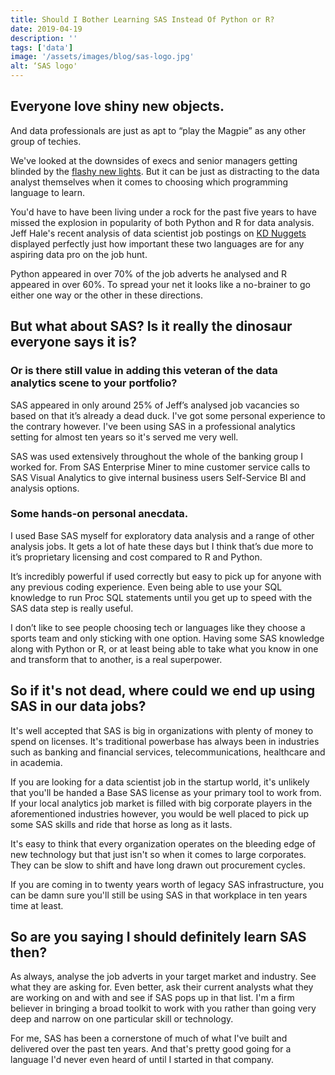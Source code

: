 ```yaml
---
title: Should I Bother Learning SAS Instead Of Python or R?
date: 2019-04-19
description: ''
tags: ['data']
image: '/assets/images/blog/sas-logo.jpg'
alt: ‘SAS logo'
---
```

## Everyone love shiny new objects.

And data professionals are just as apt to “play the Magpie” as any other group of techies.

We've looked at the downsides of execs and senior managers getting blinded by the [flashy new lights](/shiny-new-objects-and-boardroom-buzzword-bingo/). But it can be just as distracting to the data analyst themselves when it comes to choosing which programming language to learn.

You'd have to have been living under a rock for the past five years to have missed the explosion in popularity of both Python and R for data analysis. Jeff Hale's recent analysis of data scientist job postings on [KD Nuggets](https://www.kdnuggets.com/2018/11/most-demand-skills-data-scientists.html) displayed perfectly just how important these two languages are for any aspiring data pro on the job hunt.

Python appeared in over 70% of the job adverts he analysed and R appeared in over 60%. To spread your net it looks like a no-brainer to go either one way or the other in these directions.

## But what about SAS? Is it really the dinosaur everyone says it is? 

### Or is there still  value in adding this veteran of the data analytics scene to your portfolio?

SAS appeared in only around 25% of Jeff&#8217;s analysed job vacancies so based on that it&#8217;s already a dead duck. I've got some personal experience to the contrary however. I've been using SAS in a professional analytics setting for almost ten years so it's served me very well.

SAS was used extensively throughout the whole of the banking group I worked for. From SAS Enterprise Miner to mine customer service calls to SAS Visual Analytics to give internal business users Self-Service BI and analysis options.

### Some hands-on personal anecdata.

I used Base SAS myself for exploratory data analysis and a range of other analysis jobs. It gets a lot of hate these days but I think that&#8217;s due more to it&#8217;s proprietary licensing and cost compared to R and Python.

It&#8217;s incredibly powerful if used correctly but easy to pick up for anyone with any previous coding experience. Even being able to use your SQL knowledge to run Proc SQL statements until you get up to speed with the SAS data step is really useful.

I don&#8217;t like to see people choosing tech or languages like they choose a sports team and only sticking with one option. Having some SAS knowledge along with Python or R, or at least being able to take what you know in one and transform that to another, is a real superpower.

## So if it's not dead, where could we end up using SAS in our data jobs?

It's well accepted that SAS is big in organizations with plenty of money to spend on licenses. It's traditional powerbase has always been in industries such as banking and financial services, telecommunications, healthcare and in academia.

If you are looking for a data scientist job in the startup world, it's unlikely that you'll be handed a Base SAS license as your primary tool to work from. If your local analytics job market is filled with big corporate players in the aforementioned industries however, you would be well placed to pick up some SAS skills and ride that horse as long as it lasts.

It's easy to think that every organization operates on the bleeding edge of new technology but that just isn't so when it comes to large corporates. They can be slow to shift and have long drawn out procurement cycles.

If you are coming in to twenty years worth of legacy SAS infrastructure, you can be damn sure you'll still be using SAS in that workplace in ten years time at least.

## So are you saying I should definitely learn SAS then?

As always, analyse the job adverts in your target market and industry. See what they are asking for. Even better, ask their current analysts what they are working on and with and see if SAS pops up in that list. I'm a firm believer in bringing a broad toolkit to work with you rather than going very deep and narrow on one particular skill or technology.

For me, SAS has been a cornerstone of much of what I've built and delivered over the past ten years. And that's pretty good going for a language I'd never even heard of until I started in that company.